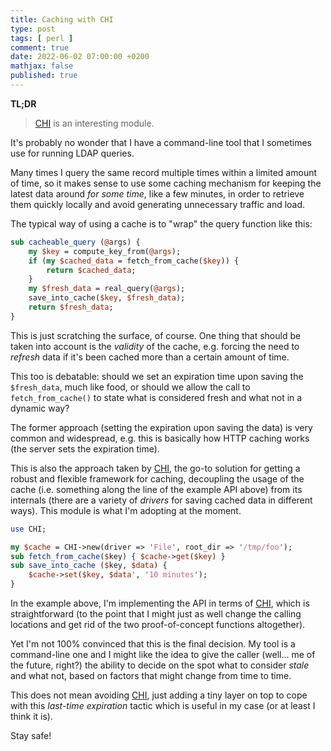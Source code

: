 ```yaml
---
title: Caching with CHI
type: post
tags: [ perl ]
comment: true
date: 2022-06-02 07:00:00 +0200
mathjax: false
published: true
---
```


**TL;DR**

> [CHI][] is an interesting module.

It's probably no wonder that I have a command-line tool that I sometimes
use for running LDAP queries.

Many times I query the same record multiple times within a limited
amount of time, so it makes sense to use some caching mechanism for
keeping the latest data around *for some time*, like a few minutes, in
order to retrieve them quickly locally and avoid generating unnecessary
traffic and load.

The typical way of using a cache is to "wrap" the query function like
this:

```perl
sub cacheable_query (@args) {
    my $key = compute_key_from(@args);
    if (my $cached_data = fetch_from_cache($key)) {
        return $cached_data;
    }
    my $fresh_data = real_query(@args);
    save_into_cache($key, $fresh_data);
    return $fresh_data;
}
```

This is just scratching the surface, of course. One thing that should be
taken into account is the *validity* of the cache, e.g. forcing the need
to *refresh* data if it's been cached more than a certain amount of
time.

This too is debatable: should we set an expiration time upon saving the
`$fresh_data`, much like food, or should we allow the call to
`fetch_from_cache()` to state what is considered fresh and what not in a
dynamic way?

The former approach (setting the expiration upon saving the data) is
very common and widespread, e.g. this is basically how HTTP caching
works (the server sets the expiration time).

This is also the approach taken by [CHI][], the go-to solution for
getting a robust and flexible framework for caching, decoupling the
usage of the cache (i.e. something along the line of the example API
above) from its internals (there are a variety of *drivers* for saving
cached data in different ways). This module is what I'm adopting at the
moment.

```perl
use CHI;

my $cache = CHI->new(driver => 'File', root_dir => '/tmp/foo');
sub fetch_from_cache($key) { $cache->get($key) }
sub save_into_cache ($key, $data) {
    $cache->set($key, $data', '10 minutes');
}
```

In the example above, I'm implementing the API in terms of [CHI][],
which is straightforward (to the point that I might just as well change
the calling locations and get rid of the two proof-of-concept functions
altogether).

Yet I'm not 100% convinced that this is the final decision. My tool is a
command-line one and I might like the idea to give the caller (well...
me of the future, right?) the ability to decide on the spot what to
consider *stale* and what not, based on factors that might change from
time to time.

This does not mean avoiding [CHI][], just adding a tiny layer on top to
cope with this *last-time expiration* tactic which is useful in my case
(or at least I think it is).

Stay safe!

[Perl]: https://www.perl.org/
[CHI]: https://metacpan.org/pod/CHI
